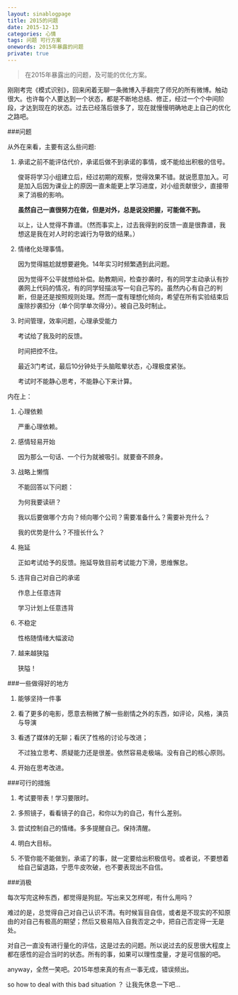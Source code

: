 ```yaml
---
layout: sinablogpage
title: 2015的问题
date: 2015-12-13
categories: 心情 
tags: 问题 可行方案
onewords: 2015年暴露的问题
private: true
---
```

> 在2015年暴露出的问题，及可能的优化方案。


刚刚考完《模式识别》，回来闲着无聊一条微博入手翻完了师兄的所有微博。触动很大。也许每个人要达到一个状态，都是不断地总结、修正，经过一个个中间阶段，才达到现在的状态。过去已经落后很多了，现在就慢慢明确地走上自己的优化之路吧。

###问题

从外在来看，主要有这么些问题:

1. 承诺之前不能评估代价，承诺后做不到承诺的事情，或不能给出积极的信号。

    俊哥将学习小组建立后，经过初期的观察，觉得效果不错。就说愿意加入。可是加入后因为课业上的原因一直未能更上学习进度，对小组贡献很少，直接带来了消极的影响。
    
    **虽然自己一直很努力在做，但是对外，总是说没把握，可能做不到。**

    以上，让人觉得不靠谱。（然而事实上，过去我得到的反馈一直是很靠谱，我想这是我在对人时的忠诚行为导致的结果。）

2. 情绪化处理事情。

    因为觉得尴尬就想要避免。14年实习时频繁遇到此问题。

    因为觉得不公平就想给补偿。助教期间，检查抄袭时，有的同学主动承认有抄袭网上代码的情况，有的同学轻描淡写一句自己写的。虽然内心有自己的判断，但是还是按照规则处理。然而一度有理想化倾向，希望在所有实验结束后废除抄袭扣分（单个同学单次得分）。被自己及时制止。

3. 时间管理，效率问题，心理承受能力

    考试给了我及时的反馈。
    
    时间把控不住。

    最近3门考试，最后10分钟处于头脑眩晕状态，心理极度紧张。

    考试时不能静心思考，不能静心下来计算。

内在上：

1. 心理依赖

    严重心理依赖。

2. 感情轻易开始

    因为那么一句话、一个行为就被吸引。就要奋不顾身。

3. 战略上懒惰

    不能回答以下问题：

    为何我要读研？

    我以后要做哪个方向？倾向哪个公司？需要准备什么？需要补充什么？

    我的优势是什么？不擅长什么？

4. 拖延

    正如考试给予的反馈。拖延导致目前考试能力下滑，思维懈怠。

5. 违背自己对自己的承诺

    作息上任意违背

    学习计划上任意违背

6. 不稳定

    性格随情绪大幅波动

7. 越来越狭隘

    狭隘！

###一些做得好的地方

1. 能够坚持一件事

2. 看了更多的电影，愿意去稍微了解一些剧情之外的东西，如评论，风格，演员与导演

3. 看透了媒体的无聊；看厌了性格的讨论与改进；
    
    不过独立思考、质疑能力还是很差。依然容易走极端。没有自己的核心原则。

4. 开始在思考改进。

###可行的措施

1. 考试要带表！学习要限时。

2. 多照镜子，看看镜子的自己，和你以为的自己，有什么差别。

3. 尝试控制自己的情绪。多多提醒自己。保持清醒。

4. 明白大目标。

5. 不管你能不能做到，承诺了的事，就一定要给出积极信号。或者说，不要想着给自己留退路，宁愿牛皮吹破，也不要表现出不自信。

###消极

每次写完这种东西，都觉得是狗屁。写出来又怎样呢，有什么用吗？

难过的是，总觉得自己对自己认识不清。有时候盲目自信，或者是不现实的不知原由的对自己有极高的期望；然后又极易陷入自我否定之中，把自己否定得一无是处。

对自己一直没有进行量化的评估，这是过去的问题。所以说过去的反思很大程度上都在感性的迎合当时的状态。所有的事，如果可以理性度量，才是可信服的吧。

anyway，全然一笑吧。2015年想来真的有点一事无成，错误频出。

so how to deal with this bad situation ？ 让我先休息一下吧...